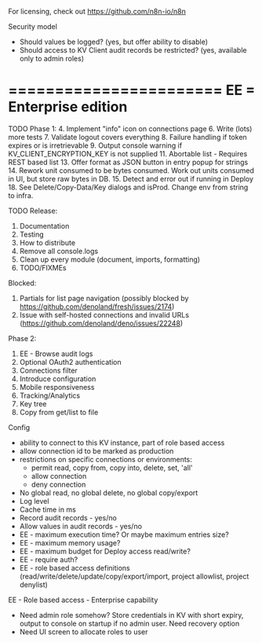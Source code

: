 For licensing, check out https://github.com/n8n-io/n8n

Security model

- Should values be logged? (yes, but offer ability to disable)
- Should access to KV Client audit records be restricted? (yes, available only to admin roles)

=======================
EE = Enterprise edition
=======================

TODO Phase 1:
4. Implement "info" icon on connections page
6. Write (lots) more tests
7. Validate logout covers everything
8. Failure handling if token expires or is irretrievable
9. Output console warning if KV_CLIENT_ENCRYPTION_KEY is not supplied
11. Abortable list - Requires REST based list
13. Offer format as JSON button in entry popup for strings
14. Rework unit consumed to be bytes consumed.  Work out units consumed in UI, but store raw bytes in DB.
15. Detect and error out if running in Deploy
18. See Delete/Copy-Data/Key dialogs and isProd.  Change env from string to infra.

TODO Release:
1. Documentation
2. Testing
3. How to distribute
4. Remove all console.logs
5. Clean up every module (document, imports, formatting)
6. TODO/FIXMEs

Blocked:
1. Partials for list page navigation (possibly blocked by https://github.com/denoland/fresh/issues/2174)
2. Issue with self-hosted connections and invalid URLs (https://github.com/denoland/deno/issues/22248)

Phase 2:
1. EE - Browse audit logs
2. Optional OAuth2 authentication
3. Connections filter
4. Introduce configuration
5. Mobile responsiveness
6. Tracking/Analytics
7. Key tree
8. Copy from get/list to file


Config
* ability to connect to this KV instance, part of role based access
* allow connection id to be marked as production
* restrictions on specific connections or environments:
   - permit read, copy from, copy into, delete, set, 'all'
   - allow connection
   - deny connection
* No global read, no global delete, no global copy/export
* Log level
* Cache time in ms
* Record audit records - yes/no
* Allow values in audit records - yes/no
* EE - maximum execution time?  Or maybe maximum entries size?
* EE - maximum memory usage?
* EE - maximum budget for Deploy access read/write?
* EE - require auth?
* EE - role based access definitions (read/write/delete/update/copy/export/import, project allowlist, project denylist)

EE - Role based access - Enterprise capability
* Need admin role somehow? Store credentials in KV with short expiry, output to console on startup if no admin user.  Need recovery option
* Need UI screen to allocate roles to user